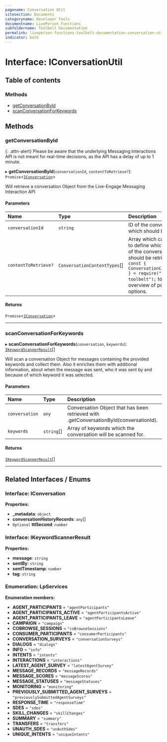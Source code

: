 ```yaml
---
pagename: Conversation Util
sitesection: Documents
categoryname: Developer Tools
documentname: LivePerson Functions
subfoldername: Toolbelt Documentation
permalink: liveperson-functions-toolbelt-documentation-conversation-util.html
indicator: both
---
```


# Interface: IConversationUtil

## Table of contents

### Methods

- [getConversationById](#getconversationbyid)
- [scanConversationForKeywords](#scanconversationforkeywords)

## Methods

### getConversationById

{: .attn-alert}
Please be aware that the underlying Messaging Interactions API is not meant for real-time decisions, as the API has a delay of up to 1 minute.

▸ **getConversationById**(`conversationId`, `contentToRetrieve?`): `Promise`<[`IConversation`](#interface-iconversation)\>

Will retrieve a conversation Object from the Live-Engage Messaging Interaction API

#### Parameters

| Name | Type | Description |
| :------ | :------ | :------ |
| `conversationId` | `string` | ID of the conversation which should be retrieved |
| `contentToRetrieve?` | `ConversationContentTypes`[] | Array which can be used to define which contents of the conversation should be retrieved. Use `const { ConversationContentTypes } = require("lp-faas-toolbelt");` to get an overview of possible options. |

#### Returns

`Promise`<[`IConversation`](#interface-iconversation)\>

___

### scanConversationForKeywords

▸ **scanConversationForKeywords**(`conversation`, `keywords`): [`IKeywordScannerResult`](#interface-ikeywordscannerresult)[]

Will scan a conversation Object for messages containing the provided keywords and collect them. Also it enriches them with additional information,
about when the message was sent, who it was sent by and because of which keyword it was selected.

#### Parameters

| Name | Type | Description |
| :------ | :------ | :------ |
| `conversation` | `any` | Conversation Object that has been retrieved with .getConversationById(conversationId). |
| `keywords` | `string`[] | Array of keywords which the conversation will be scanned for. |

#### Returns

[`IKeywordScannerResult`](#interface-ikeywordscannerresult)[]

___

## Related Interfaces / Enums

### Interface: IConversation

**Properties:**

- **\_metadata**: `object`
- **conversationHistoryRecords**: `any`[]
- `Optional` **ttlSecond**: `number`

### Interface: IKeywordScannerResult

**Properties:**

- **message**: `string`
- **sentBy**: `string`
- **sentTimestamp**: `number`
- **tag**: `string`

### Enumeration: LpServices

**Enumeration members:**

- **AGENT\_PARTICIPANTS** = `"agentParticipants"`
- **AGENT\_PARTICIPANTS\_ACTIVE** = `"agentParticipantsActive"`
- **AGENT\_PARTICIPANTS\_LEAVE** = `"agentParticipantsLeave"`
- **CAMPAIGN** = `"campaign"`
- **COBROWSE\_SESSIONS** = `"coBrowseSessions"`
- **CONSUMER\_PARTICIPANTS** = `"consumerParticipants"`
- **CONVERSATION\_SURVEYS** = `"conversationSurveys"`
- **DIALOGS** = `"dialogs"`
- **INFO** = `"info"`
- **INTENTS** = `"intents"`
- **INTERACTIONS** = `"interactions"`
- **LATEST\_AGENT\_SURVEY** = `"latestAgentSurvey"`
- **MESSAGE\_RECORDS** = `"messageRecords"`
- **MESSAGE\_SCORES** = `"messageScores"`
- **MESSAGE\_STATUSES** = `"messageStatuses"`
- **MONITORING** = `"monitoring"`
- **PREVIOUSLY\_SUBMITTED\_AGENT\_SURVEYS** = `"previouslySubmittedAgentSurveys"`
- **RESPONSE\_TIME** = `"responseTime"`
- **SDES** = `"sdes"`
- **SKILL\_CHANGES** = `"skillChanges"`
- **SUMMARY** = `"summary"`
- **TRANSFERS** = `"transfers"`
- **UNAUTH\_SDES** = `"unAuthSdes"`
- **UNIQUE\_INTENTS** = `"uniqueIntents"`